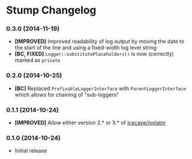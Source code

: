 # Stump Changelog

### 0.3.0 (2014-11-19)

* **[IMPROVED]** Improved readability of log output by moving the date to the start of the line and using a fixed-width log level string
* **[BC, FIXED]** `Logger::substitutePlaceholders()` is now (correctly) marked as `private`

### 0.2.0 (2014-10-25)

* **[BC]** Replaced `PrefixableLoggerInterface` with `ParentLoggerInterface` which allows for chaining of "sub-loggers"

### 0.1.1 (2014-10-24)

* **[IMPROVED]** Allow either version 2.* or 3.* of [icecave/isolator](https://github.com/isolator)

### 0.1.0 (2014-10-24)

* Initial release

